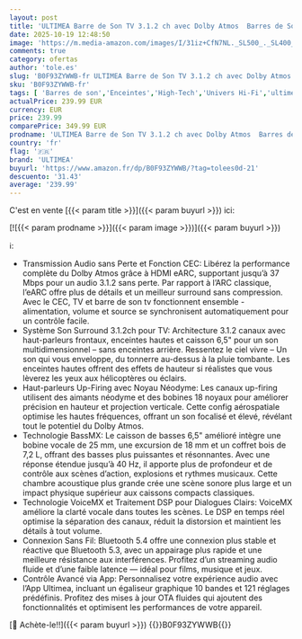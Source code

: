 ```yaml
---
layout: post
title: 'ULTIMEA Barre de Son TV 3.1.2 ch avec Dolby Atmos  Barres de Son pour TV et Home Cinema avec Caisson de Basses 6 5 Pouces  Barre de Son Bluetooth 5.4  HDMI eARC  Skywave F30 Boom'
date: 2025-10-19 12:48:50
image: 'https://m.media-amazon.com/images/I/31iz+CfN7NL._SL500_._SL400_.jpg'
comments: true
category: ofertas
author: 'tole.es'
slug: 'B0F93ZYWWB-fr ULTIMEA Barre de Son TV 3.1.2 ch avec Dolby Atmos Barres...'
sku: 'B0F93ZYWWB-fr'
tags: [ 'Barres de son','Enceintes','High-Tech','Univers Hi-Fi','ultimea','🇫🇷', ]
actualPrice: 239.99 EUR
currency: EUR
price: 239.99
comparePrice: 349.99 EUR
prodname: 'ULTIMEA Barre de Son TV 3.1.2 ch avec Dolby Atmos  Barres de Son pour TV et Home Cinema avec Caisson de Basses 6 5 Pouces  Barre de Son Bluetooth 5.4  HDMI eARC  Skywave F30 Boom'
country: 'fr'
flag: '🇫🇷'
brand: 'ULTIMEA'
buyurl: 'https://www.amazon.fr/dp/B0F93ZYWWB/?tag=tolees0d-21'
descuento: '31.43'
average: '239.99'
---
```


C'est en vente [{{< param title >}}]({{< param buyurl >}}) ici:

[![{{< param prodname >}}]({{< param image >}})]({{< param buyurl >}})

ℹ️:

- Transmission Audio sans Perte et Fonction CEC: Libérez la performance complète du Dolby Atmos grâce à HDMI eARC, supportant jusqu’à 37 Mbps pour un audio 3.1.2 sans perte. Par rapport à l’ARC classique, l’eARC offre plus de détails et un meilleur surround sans compression. Avec le CEC, TV et barre de son tv fonctionnent ensemble - alimentation, volume et source se synchronisent automatiquement pour un contrôle facile.
- Système Son Surround 3.1.2ch pour TV: Architecture 3.1.2 canaux avec haut-parleurs frontaux, enceintes hautes et caisson 6,5" pour un son multidimensionnel – sans enceintes arrière. Ressentez le ciel vivre – Un son qui vous enveloppe, du tonnerre au-dessus à la pluie tombante. Les enceintes hautes offrent des effets de hauteur si réalistes que vous lèverez les yeux aux hélicoptères ou éclairs.
- Haut-parleurs Up-Firing avec Noyau Néodyme: Les canaux up-firing utilisent des aimants néodyme et des bobines 18 noyaux pour améliorer précision en hauteur et projection verticale. Cette config aérospatiale optimise les hautes fréquences, offrant un son focalisé et élevé, révélant tout le potentiel du Dolby Atmos.
- Technologie BassMX: Le caisson de basses 6,5" amélioré intègre une bobine vocale de 25 mm, une excursion de 18 mm et un coffret bois de 7,2 L, offrant des basses plus puissantes et résonnantes. Avec une réponse étendue jusqu’à 40 Hz, il apporte plus de profondeur et de contrôle aux scènes d’action, explosions et rythmes musicaux. Cette chambre acoustique plus grande crée une scène sonore plus large et un impact physique supérieur aux caissons compacts classiques.
- Technologie VoiceMX et Traitement DSP pour Dialogues Clairs: VoiceMX améliore la clarté vocale dans toutes les scènes. Le DSP en temps réel optimise la séparation des canaux, réduit la distorsion et maintient les détails à tout volume.
- Connexion Sans Fil: Bluetooth 5.4 offre une connexion plus stable et réactive que Bluetooth 5.3, avec un appairage plus rapide et une meilleure résistance aux interférences. Profitez d’un streaming audio fluide et d’une faible latence — idéal pour films, musique et jeux.
- Contrôle Avancé via App: Personnalisez votre expérience audio avec l’App Ultimea, incluant un égaliseur graphique 10 bandes et 121 réglages prédéfinis. Profitez des mises à jour OTA fluides qui ajoutent des fonctionnalités et optimisent les performances de votre appareil.

[🛒 Achète-le!!]({{< param buyurl >}})
{{<world>}}B0F93ZYWWB{{</world>}}
